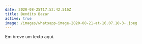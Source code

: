 ```yaml
---
date: 2020-08-25T17:52:42.516Z
title: Bendito Bazar
active: true
image: /images/whatsapp-image-2020-08-21-at-16.07.18-3-.jpeg
---
```

Em breve um texto aqui.

